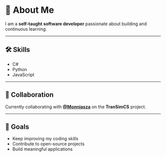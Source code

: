# 👋 About Me

I am a **self-taught software developer** passionate about building and continuous learning.  

---

## 🛠️ Skills
- C#
- Python
- JavaScript

---

## 🤝 Collaboration
Currently collaborating with **[@Monniasza](https://github.com/Monniasza)** on the **TranSimCS** project.

---

## 🌱 Goals
- Keep improving my coding skills  
- Contribute to open-source projects  
- Build meaningful applications

